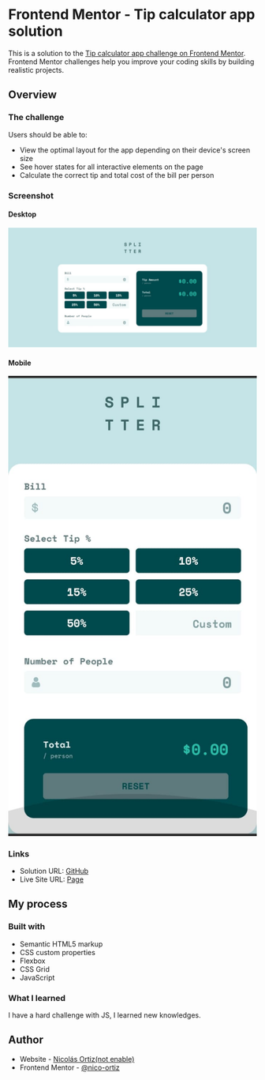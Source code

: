 # Frontend Mentor - Tip calculator app solution

This is a solution to the [Tip calculator app challenge on Frontend Mentor](https://www.frontendmentor.io/challenges/tip-calculator-app-ugJNGbJUX). Frontend Mentor challenges help you improve your coding skills by building realistic projects.

## Overview

### The challenge

Users should be able to:

- View the optimal layout for the app depending on their device's screen size
- See hover states for all interactive elements on the page
- Calculate the correct tip and total cost of the bill per person

### Screenshot

#### Desktop
![](/images/screendesktop.jpg)

#### Mobile
![](/images/mobilesacreenshot.jpg)

### Links

- Solution URL: [GitHub](https://github.com/nico-ortiz/tip-calculator-app)
- Live Site URL: [Page](https://tip-calculator-app-seven-tau.vercel.app/)

## My process

### Built with

- Semantic HTML5 markup
- CSS custom properties
- Flexbox
- CSS Grid
- JavaScript

### What I learned

I have a hard challenge with JS, I learned new knowledges.

## Author

- Website - [Nicolás Ortiz(not enable)]()
- Frontend Mentor - [@nico-ortiz](https://www.frontendmentor.io/profile/nico-ortiz)